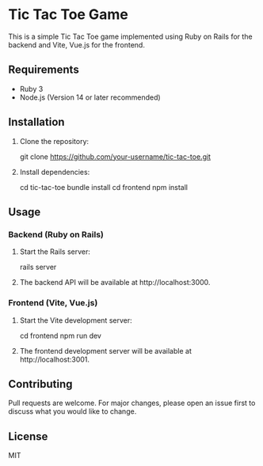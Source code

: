 Tic Tac Toe Game
=================

This is a simple Tic Tac Toe game implemented using Ruby on Rails for the backend and Vite, Vue.js for the frontend.

Requirements
------------

- Ruby 3
- Node.js (Version 14 or later recommended)

Installation
------------

1. Clone the repository:

   git clone https://github.com/your-username/tic-tac-toe.git

2. Install dependencies:

   cd tic-tac-toe
   bundle install
   cd frontend
   npm install

Usage
-----

### Backend (Ruby on Rails)

1. Start the Rails server:

   rails server

2. The backend API will be available at http://localhost:3000.

### Frontend (Vite, Vue.js)

1. Start the Vite development server:

   cd frontend
   npm run dev

2. The frontend development server will be available at http://localhost:3001.

Contributing
------------

Pull requests are welcome. For major changes, please open an issue first to discuss what you would like to change.

License
-------

MIT
